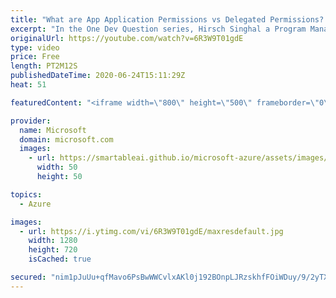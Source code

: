 ```yaml
---
title: "What are App Application Permissions vs Delegated Permissions? | One Dev Question: Hirsch Singhal"
excerpt: "In the One Dev Question series, Hirsch Singhal a Program Manager working on the Microsoft identity platform, explains how Azure Active Directory (Azure AD) applications and users interact with different parts of the permissions system.    For more information, visit: https://docs.microsoft.com/azure/active-directory/develop/v2-permissions-and-consent?WT.mc_id=onedevquestion-c9-AzureIdent"
originalUrl: https://youtube.com/watch?v=6R3W9T01gdE
type: video
price: Free
length: PT2M12S
publishedDateTime: 2020-06-24T15:11:29Z
heat: 51

featuredContent: "<iframe width=\"800\" height=\"500\" frameborder=\"0\" src=\"https://www.youtube.com/embed/6R3W9T01gdE\" allow=\"accelerometer; autoplay; encrypted-media; gyroscope; picture-in-picture\" allowfullscreen></iframe>"

provider:
  name: Microsoft
  domain: microsoft.com
  images:
    - url: https://smartableai.github.io/microsoft-azure/assets/images/organizations/microsoft.com-50x50.jpg
      width: 50
      height: 50

topics:
  - Azure

images:
  - url: https://i.ytimg.com/vi/6R3W9T01gdE/maxresdefault.jpg
    width: 1280
    height: 720
    isCached: true

secured: "nim1pJuUu+qfMavo6PsBwWWCvlxAKl0j192BOnpLJRzskhfFOiWDuy/9/2yTXle6VYpEscVI2OXK3SY4oxI8V1paVNj4fO6e1xH5d5Bv8VxAHA1Mxos7e1h7XI43yy2kV14Du/8b4wYC9ZKTV5icG2q3FACjZjGkIdiKdoRY4ko5Imu8ejHBocPK0AbstJmFwKVA2RJ9Q48d+i6UANmpp7JBKSG/Cg5JOahVf8uxWkSXwYmmKmGOLsWYDV/K7CK0S5gTgbuxVZm4ZV3oqa9d5a+IYvsUrZjRMV9vtfsJzas374QJzuc4qXH5THAOsKExuxACGZIbjf5TgePH3vLJ561ogm39dH9TOeFupKcQvMMjQ+dvhQLjXCTrTOvXB+oq+fXNJVtPO5stSQnv8G25qrfUSOUy5nKCftSRW3+ysxY=;27ikKDrFv3MoDEu4gjy+Vg=="
---
```


